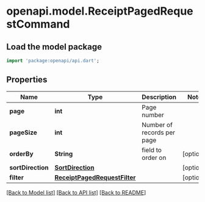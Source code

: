 # openapi.model.ReceiptPagedRequestCommand

## Load the model package
```dart
import 'package:openapi/api.dart';
```

## Properties
Name | Type | Description | Notes
------------ | ------------- | ------------- | -------------
**page** | **int** | Page number | 
**pageSize** | **int** | Number of records per page | 
**orderBy** | **String** | field to order on | [optional] 
**sortDirection** | [**SortDirection**](SortDirection.md) |  | [optional] 
**filter** | [**ReceiptPagedRequestFilter**](ReceiptPagedRequestFilter.md) |  | [optional] 

[[Back to Model list]](../README.md#documentation-for-models) [[Back to API list]](../README.md#documentation-for-api-endpoints) [[Back to README]](../README.md)


